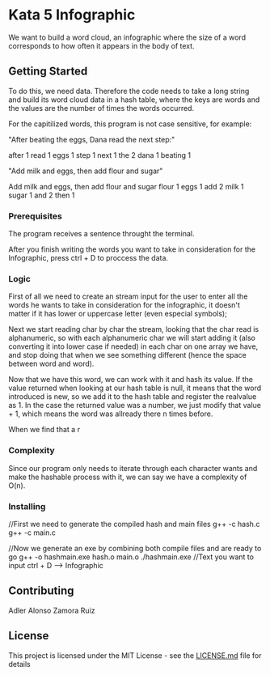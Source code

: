 # Kata 5 Infographic

We want to build a word cloud, an infographic where the size of a word corresponds to how often it appears in the body of text.

## Getting Started

To do this, we need data. Therefore the code needs to take a long string and build its word cloud data in a hash table, where the keys are words and the values are the number of times the words occurred. 

For the capitilized words, this program is not case sensitive, for example:

"After beating the eggs, Dana read the next step:"

after 1
read 1
eggs 1
step 1
next 1
the 2
dana 1
beating 1

"Add milk and eggs, then add flour and sugar"

Add milk and eggs, then add flour and sugar
flour 1
eggs 1
add 2
milk 1
sugar 1
and 2
then 1

### Prerequisites

The program receives a sentence throught the terminal.

After you finish writing the words you want to take in consideration for the Infographic, press ctrl + D to proccess the data.

### Logic

First of all we need to create an stream input for the user to enter all the words he wants to take in consideration for the infographic, it doesn't matter if it has lower or uppercase letter (even especial symbols);

Next we start reading char by char the stream, looking that the char read is alphanumeric, so with each alphanumeric char we will start adding it (also converting it into lower case if needed) in each char on one array we have, and stop doing that when we see something different (hence the space between word and word).

Now that we have this word, we can work with it and hash its value. If the value returned when looking at our hash table is null, it means that the word introduced is new, so we add it to the hash table and register the realvalue as 1. In the case the returned value was a number, we just modify that value + 1, which means the word was allready there n times before.

When we find that a r

### Complexity
Since our program only needs to iterate through each character wants and make the hashable process with it, we can say we have a complexity of O(n).

### Installing

//First we need to generate the compiled hash and main files
g++ -c hash.c
g++ -c main.c

//Now we generate an exe by combining both compile files and are ready to go
g++ -o hashmain.exe hash.o main.o
./hashmain.exe
//Text you want to input
ctrl + D --> Infographic

## Contributing

Adler Alonso Zamora Ruiz

## License

This project is licensed under the MIT License - see the [LICENSE.md](LICENSE.md) file for details